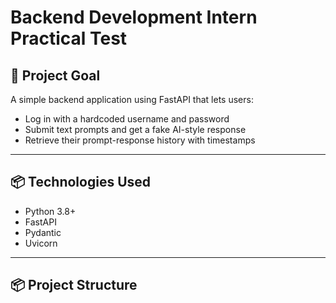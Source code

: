 # Backend Development Intern Practical Test

## 📌 Project Goal
A simple backend application using FastAPI that lets users:
- Log in with a hardcoded username and password
- Submit text prompts and get a fake AI-style response
- Retrieve their prompt-response history with timestamps

---

## 📦 Technologies Used
- Python 3.8+
- FastAPI
- Pydantic
- Uvicorn

---

## 📦 Project Structure


